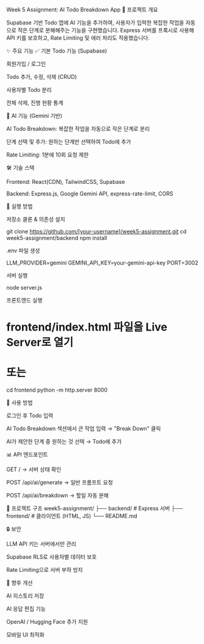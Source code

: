 Week 5 Assignment: AI Todo Breakdown App
🎯 프로젝트 개요

Supabase 기반 Todo 앱에 AI 기능을 추가하여, 사용자가 입력한 복잡한 작업을 자동으로 작은 단계로 분해해주는 기능을 구현했습니다.
Express 서버를 프록시로 사용해 API 키를 보호하고, Rate Limiting 및 에러 처리도 적용했습니다.

✨ 주요 기능
✅ 기본 Todo 기능 (Supabase)

회원가입 / 로그인

Todo 추가, 수정, 삭제 (CRUD)

사용자별 Todo 분리

전체 삭제, 진행 현황 통계

🤖 AI 기능 (Gemini 기반)

AI Todo Breakdown: 복잡한 작업을 자동으로 작은 단계로 분리

단계 선택 및 추가: 원하는 단계만 선택하여 Todo에 추가

Rate Limiting: 1분에 10회 요청 제한

🛠 기술 스택

Frontend: React(CDN), TailwindCSS, Supabase

Backend: Express.js, Google Gemini API, express-rate-limit, CORS

🚀 실행 방법

저장소 클론 & 의존성 설치

git clone https://github.com/[your-username]/week5-assignment.git
cd week5-assignment/backend
npm install


.env 파일 생성

LLM_PROVIDER=gemini
GEMINI_API_KEY=your-gemini-api-key
PORT=3002


서버 실행

node server.js


프론트엔드 실행

# frontend/index.html 파일을 Live Server로 열기
# 또는
cd frontend
python -m http.server 8000

📱 사용 방법

로그인 후 Todo 입력

AI Todo Breakdown 섹션에서 큰 작업 입력 → "Break Down" 클릭

AI가 제안한 단계 중 원하는 것 선택 → Todo에 추가

📊 API 엔드포인트

GET / → 서버 상태 확인

POST /api/ai/generate → 일반 프롬프트 요청

POST /api/ai/breakdown → 할일 자동 분해

📁 프로젝트 구조
week5-assignment/
├── backend/      # Express 서버
├── frontend/     # 클라이언트 (HTML, JS)
└── README.md

🔒 보안

LLM API 키는 서버에서만 관리

Supabase RLS로 사용자별 데이터 보호

Rate Limiting으로 서버 부하 방지

🔮 향후 개선

AI 히스토리 저장

AI 응답 편집 기능

OpenAI / Hugging Face 추가 지원

모바일 UI 최적화

